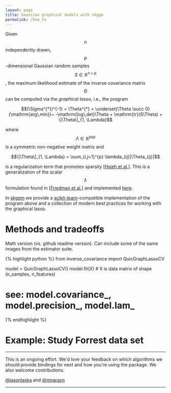 ```yaml
---
layout: page
title: Gaussian graphical models with skggm
permalink: /how_to
---
```


<script src='https://cdn.mathjax.org/mathjax/latest/MathJax.js?config=TeX-AMS-MML_HTMLorMML'></script>


Given $$n$$ independently drawn, $$p$$-dimensional Gaussian random samples $$S \in \mathbb{R}^{n \times p}$$, the maximum likelihood estimate of the inverse covariance matrix $$\Theta$$ can be computed via the _graphical lasso_, i.e., the program

$$(\Sigma^{*})^{-1} = \Theta^{*} = \underset{\Theta \succ 0}{\mathrm{arg\,min}}~ -\mathrm{log\,det}\Theta + \mathrm{tr}(S\Theta) + \|\Theta\|_{1, \Lambda}$$

where $$\Lambda \in \mathbb{R}^{pxp}$$ is a symmetric non-negative weight matrix and

$$\|\Theta\|_{1, \Lambda} = \sum_{i,j=1}^{p} \lambda_{ij}|\Theta_{ij}|$$

is a regularization term that promotes sparsity \[[Hsieh et al.](http://jmlr.org/papers/volume15/hsieh14a/hsieh14a.pdf)\]. This is a generalization of the scalar $$\lambda$$ formulation found in \[[Friedman et al.](http://statweb.stanford.edu/~tibs/ftp/glasso-bio.pdf)\] and implemented [here](http://scikit-learn.org/stable/modules/generated/sklearn.covariance.GraphLassoCV.html).

In [skggm](https://github.com/jasonlaska/skggm) we provide a [scikit-learn](http://scikit-learn.org)-compatible implementation of the program above and a collection of modern best practices for working with the graphical lasso.   

# Methods and tradeoffs 
Math version (vs. github readme version).  Can include some of the same images from the estimator suite.

{% highlight python %}
from inverse_covariance import QuicGraphLassoCV

model = QuicGraphLassoCV()
model.fit(X)  # X is data matrix of shape (n_samples, n_features) 

# see: model.covariance_, model.precision_, model.lam_
{% endhighlight %}

# Example: Study Forrest data set

---

This is an ongoing effort. We'd love your feedback on which algorithms we should provide bindings for next and how you're using the package. We also welcome contributions. 

[@jasonlaska](https://github.com/jasonlaska) and [@mnarayn](https://github.com/mnarayan)

---

<!--
Introduce Gaussian Graphical Models and what sparse inverse covariance estimation looks like.  This should highlight that there are trade offs to be made in how these graphs are fit -- 

we can optimize for true network to be a subset of the estimated network i.e minimize predictive loss and permit extra edges, or 

we can optimize for network to be a subset of the true network i.e. penalize false positives harshly via EBIC or Thresholding ensemble model.

Depending on how far we get, we can have the model recovery/statistical power examples on some simulated graph types for the different estimators we have (naive, two stage, ensemble model). 

Show off how to use some of our features using the studyforrest data
Initial: Fit a GGM to one subject. Get ensemble model. Do the same for all 19 subjects. Discuss what things look like.  Edges are biased and cannot be interpreted. 
Make it adaptive: 
Create a group wide weight matrix.  Eg. if edges have a low stability proportion across all subjects, make the penalty weight high, otherwise reduce the penalty to something low or near zero.  
Now do an adaptive fit on each of the subjects. 
Do some discussion of the results and what we see. 
This kind of shows off how to leverage the naive, adaptive and ensemble components. We can end with discussing that toolbox will be expanded to account for non-independence of data, more sophisticated regularizers that do sparsity/group-sparsity, etc... This makes it nice to revisit the dataset with improvements. 
-->

<!--
# Example of raw escaping

{% raw %}
  $$a^2 + b^2 = c^2$$ 
  note that all equations between these tags will not need escaping! 
{% endraw %}
-->